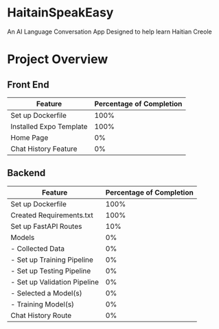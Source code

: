 # HaitainSpeakEasy
An AI Language Conversation App Designed to help learn Haitian Creole


# Project Overview

## Front End

| Feature                 | Percentage of Completion |
|-------------------------|--------------------------|
| Set up Dockerfile       | 100%                     |
| Installed Expo Template | 100%                     |
| Home Page               | 0%                       |
| Chat History Feature    | 0%                       |

## Backend

| Feature                      | Percentage of Completion |
|------------------------------|--------------------------|
| Set up Dockerfile            | 100%                     |
| Created Requirements.txt     | 100%                     |
| Set up FastAPI Routes        | 10%                      |
| Models                       | 0%                       |
| - Collected Data             | 0%                       |
| - Set up Training Pipeline   | 0%                       |
| - Set up Testing Pipeline    | 0%                       |
| - Set up Validation Pipeline | 0%                       |
| - Selected a Model(s)        | 0%                       |
| - Training Model(s)          | 0%                       |
| Chat History Route           | 0%                       |
